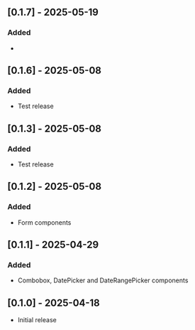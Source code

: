 ## [0.1.7] - 2025-05-19

### Added

-

## [0.1.6] - 2025-05-08

### Added

- Test release

## [0.1.3] - 2025-05-08

### Added

- Test release

## [0.1.2] - 2025-05-08

### Added

- Form components

## [0.1.1] - 2025-04-29

### Added

- Combobox, DatePicker and DateRangePicker components

## [0.1.0] - 2025-04-18

- Initial release
